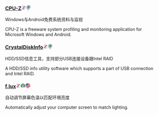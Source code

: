 ### [CPU-Z](http://www.cpuid.com/softwares/cpu-z.html)![](/assets/图片2.png)![](/assets/earth-globe.png)

Windows与Android免费系统资料与监视

CPU-Z is a freeware system profiling and monitoring application for Microsoft Windows and Android.

### [CrystalDiskInfo](http://crystalmark.info/)![](/assets/图片2.png)![](/assets/earth-globe.png)

HDD/SSD信息工具，支持部分USB连接设备跟Intel RAID

A HDD/SSD info utility software which supports a part of USB connection and Intel RAID.

### [f.lux](http://stereopsis.com/flux/)![](/assets/图片2.png)![](/assets/open-source-icon.png)![](/assets/united-states.png)

自动调节屏幕色温以匹配环境亮度

Automatically adjust your computer screen to match lighting.

